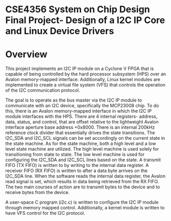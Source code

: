 # CSE4356 System on Chip Design Final Project- Design of a I2C IP Core and Linux Device Drivers

# Overview
This project implements an I2C IP module on a Cyclone V FPGA that is capable of being controlled by the hard processor subsystem (HPS) over an Avalon memory-mapped interface. Additionally, Linux kernel modules are implemented to create a virtual file system (VFS) that controls the operation of the I2C communication protocol. 

The goal is to operate as the bus master via the I2C IP module to communicate with an I2C device, specifically the MCP23008 chip. To do this, there is an Avalon memory-mapped interface in which the I2C IP module interfaces with the HPS. There are 4 internal registers- address, data, status, and control, that are offset relative to the lightweight Avalon interface aperture base address +0x8000. There is an internal 200kHz reference clock divider that essentially drives the state transitions. The I2C_SDA 
and I2C_SCL signals can be set accordingly on the current state in the state machine. As for the state machine, both a high level and a low level state machine are utilized. The high level machine is used solely for transitioning from state to state. The low level machine is used for configuring the I2C_SDA and I2C_SCL lines based on the state. A transmit FIFO (TX FIFO) is written to by writing to the internal data register. A receiver FIFO (RX FIFO) is written to after a data byte arrives on the I2C_SDA line. When the software reads the internal data register, the Avalon read signal is set, which results in data being retrieved from the RX FIFO. The two main courses of action are to transmit bytes to the device and to receive bytes from the device.

A user-space C program (i2c.c) is written to configure the I2C IP module through memory mapped control. Additionally, a kernel module is written to have VFS control for the I2C protocol. 
